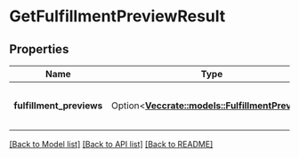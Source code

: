 # GetFulfillmentPreviewResult

## Properties

Name | Type | Description | Notes
------------ | ------------- | ------------- | -------------
**fulfillment_previews** | Option<[**Vec<crate::models::FulfillmentPreview>**](FulfillmentPreview.md)> | An array of fulfillment preview information. | [optional]

[[Back to Model list]](../README.md#documentation-for-models) [[Back to API list]](../README.md#documentation-for-api-endpoints) [[Back to README]](../README.md)


